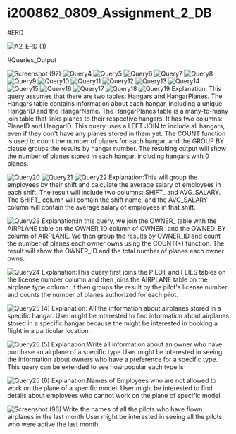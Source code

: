 # i200862_0809_Assignment_2_DB
#ERD

![A2_ERD (1)](https://user-images.githubusercontent.com/113238110/228567495-3475b051-e5a6-4c15-9d8f-9a3ec88217de.png)



#Queries_Output

![Screenshot (97)](https://user-images.githubusercontent.com/113238110/228567855-4a0a90aa-bf65-4937-b7cb-3b14b2d66f1e.png)
![Query4](https://user-images.githubusercontent.com/113238110/228276738-e54d0625-334e-48cd-acec-cfbb41f88cf5.png)
![Query5](https://user-images.githubusercontent.com/113238110/228276756-bc2ef2be-6e38-4793-9ff4-3bb109acb4fe.png)
![Query6](https://user-images.githubusercontent.com/113238110/228276769-06c4cf72-d7f5-4660-93ec-bea8e8c31a4d.png)
![Query7](https://user-images.githubusercontent.com/113238110/228276777-e6f901cb-9166-4aae-b2e1-64a0ba6002eb.png)
![Query8](https://user-images.githubusercontent.com/113238110/228276786-57a9acd6-9148-4625-adc1-7cdbf10efc43.png)
![Query9](https://user-images.githubusercontent.com/113238110/228276794-15b27141-830c-409d-8e47-ba1151f61fb7.png)
![Query10](https://user-images.githubusercontent.com/113238110/228276807-bc3043af-bc0c-4762-8fe5-818aa26c3d44.png)
![Query11](https://user-images.githubusercontent.com/113238110/228276816-21d7aa3e-c11a-4d5f-b2a5-7ace1e0ba513.png)
![Query12](https://user-images.githubusercontent.com/113238110/228276822-8a8dd6b9-d022-415a-b1c3-18ad290211af.png)
![Query13](https://user-images.githubusercontent.com/113238110/228276828-b3c582af-a2b4-4dfc-8898-93318c6c3863.png)
![Query14](https://user-images.githubusercontent.com/113238110/228276838-60b5d887-fc4d-4a90-a3de-1bc53db5ccca.png)
![Query15](https://user-images.githubusercontent.com/113238110/228276847-531d3c8e-5489-4af0-98b9-76c5ec7098ec.png)
![Query16](https://user-images.githubusercontent.com/113238110/228276853-f855faf3-d6fd-4341-9182-5cf1b3377b21.png)
![Query17](https://user-images.githubusercontent.com/113238110/228276861-38507dcc-ca10-4e19-840d-333169c4835c.png)
![Query18](https://user-images.githubusercontent.com/113238110/228276864-86fe6a2f-736e-4011-a161-82b7e6d75808.png)
![Query19](https://user-images.githubusercontent.com/113238110/228276873-a82ee815-cee3-4da7-be77-636a5c96111c.png)
Explanation: This query assumes that there are two tables: Hangars and HangarPlanes. The Hangars table contains information about each hangar, including a unique HangarID and the HangarName. The HangarPlanes table is a many-to-many join table that links planes to their respective hangars. It has two columns: PlaneID and HangarID. This query uses a LEFT JOIN to include all hangars, even if they don't have any planes stored in them yet. The COUNT function is used to count the number of planes for each hangar, and the GROUP BY clause groups the results by hangar number. The resulting output will show the number of planes stored in each hangar, including hangars with 0 planes.



![Query20](https://user-images.githubusercontent.com/113238110/228276883-47e0af51-2317-4967-9da9-a4bd7dd3534c.png)
![Query21](https://user-images.githubusercontent.com/113238110/228276889-ed2e411a-409b-41ec-b762-054814a0b792.png)
![Query22](https://user-images.githubusercontent.com/113238110/228276901-f5048457-f58f-4e30-8a16-7cea47a1a283.png)
Explanation:This will group the employees by their shift and calculate the average salary of employees in each shift. The result will include two columns: SHIFT_ and AVG_SALARY. The SHIFT_ column will contain the shift name, and the AVG_SALARY column will contain the average salary of employees in that shift.


![Query23](https://user-images.githubusercontent.com/113238110/228276910-233a0048-9e7f-43fa-8656-9d08cb3b049c.png)
Explanation:In this query, we join the OWNER_ table with the AIRPLANE table on the OWNER_ID column of OWNER_ and the OWNED_BY column of AIRPLANE. We then group the results by OWNER_ID and count the number of planes each owner owns using the COUNT(*) function. The result will show the OWNER_ID and the total number of planes each owner owns.


![Query24](https://user-images.githubusercontent.com/113238110/228276913-d667534b-4956-4712-93b3-ba5784e21e54.png)
Explanation:This query first joins the PILOT and FLIES tables on the license number column and then joins the AIRPLANE table on the airplane type column. It then groups the result by the pilot's license number and counts the number of planes authorized for each pilot.


![Query25 (4)](https://user-images.githubusercontent.com/113238110/228276917-b39fafa5-eaa0-4bb3-bd49-03a21f184d74.png)
Explanation: All the information about airplanes stored in a specific hangar.
User might be interested to find information about airplanes stored in a specific hangar because the might 
be interested in booking a flight in a particular location.


![Query25 (5)](https://user-images.githubusercontent.com/113238110/228276927-ad0984c8-c005-424e-bd5e-3165e1f83f63.png)
Explanation:Write all information about an owner who have purchase an airplane of a specific type
User might be interested in seeing the information about owners who have a preference for a specific type. 
This query can be extended to see how popular each type is


![Query25 (6)](https://user-images.githubusercontent.com/113238110/228276935-e04c7157-95a4-453b-8718-e0289d8f1c59.png)
Explanation:Names of Employees who are not allowed to work on the plane of a specific model.
User might be interested to find details about employees who cannot work on the plane of specific model.

![Screenshot (96)](https://user-images.githubusercontent.com/113238110/228564905-6a59a418-1038-465d-8d60-cfa1e9e449bb.png)
Write the names of all the pilots who have flown airplanes in the last month 
User might be interested in seeing all the pilots who were active the last month 





